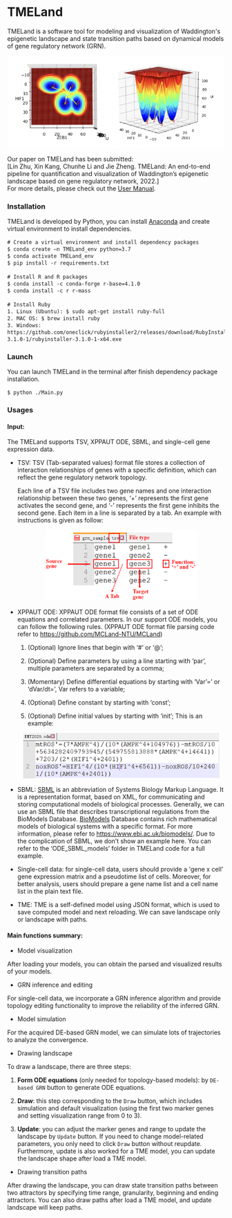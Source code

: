 # TMELand
TMELand is a software tool for modeling and visualization of Waddington's epigenetic landscape and state transition paths based on dynamical models of gene regulatory network (GRN).

<p align="center">
<img src="./resource/landscape.png" style="zoom:60%;" />
</p>

Our paper on TMELand has been submitted:  
[Lin Zhu, Xin Kang, Chunhe Li and Jie Zheng. TMELand: An end-to-end pipeline for quantification and visualization of Waddington’s epigenetic landscape based on gene regulatory network, 2022.]    
For more details, please check out the [User Manual](https://github.com/JieZheng-ShanghaiTech/TMELand/blob/main/User%20Manual.pdf).




### Installation
TMELand is developed by Python, you can install [Anaconda](https://docs.anaconda.com/anaconda/install/) and create virtual environment to install dependencies.

```
# Create a virtual environment and install dependency packages
$ conda create –n TMELand_env python=3.7
$ conda activate TMELand_env
$ pip install -r requirements.txt

# Install R and R packages
$ conda install -c conda-forge r-base=4.1.0
$ conda install -c r r-mass

# Install Ruby
1. Linux (Ubuntu): $ sudo apt-get install ruby-full
2. MAC OS: $ brew install ruby
3. Windows: https://github.com/oneclick/rubyinstaller2/releases/download/RubyInstaller-3.1.0-1/rubyinstaller-3.1.0-1-x64.exe
```



### Launch

You can launch TMELand in the terminal after finish dependency package installation.

```
$ python ./Main.py
```



### Usages

#### Input: 
The TMELand supports TSV, XPPAUT ODE, SBML, and single-cell gene expression data.

* TSV: TSV (Tab-separated values) format file stores a collection of interaction relationships of genes with a specific definition, which can reflect the gene regulatory network topology. 

  Each line of a TSV file includes two gene names and one interaction relationship between these two genes, ‘+’ represents the first gene activates the second gene, and ‘-’ represents the first gene inhibits the second gene. Each item in a line is separated by a tab. An example with instructions is given as follow:

  <p align="center">
  <img src="./resource/tsv_example.png" style="zoom:70%;" />
  </p>
  
* XPPAUT ODE: XPPAUT ODE format file consists of a set of ODE equations and correlated parameters. In our support ODE models, you can follow the following rules. (XPPAUT ODE format file parsing code refer to https://github.com/MCLand-NTU/MCLand)

  1. (Optional) Ignore lines that begin with ‘#’ or ‘@’;

  2. (Optional) Define parameters by using a line starting with ‘par’, multiple parameters are separated by a comma;

  3. (Momentary) Define differential equations by starting with ‘Var’=’ or ‘dVar/dt=’, Var refers to a variable;

  4. (Optional) Define constant by starting with ‘const’;

  5. (Optional) Define initial values by starting with ‘init’;
     This is an example:

	<p align="center">
  <img src="./resource/ode_example.png" style="zoom:80%;" />
  </p>
  
* SBML: [SBML](https://en.wikipedia.org/wiki/SBML) is an abbreviation of Systems Biology Markup Language. It is a representation format, based on XML, for communicating and storing computational models of biological processes. Generally, we can use an SBML file that describes transcriptional regulations from the BioModels Database. [BioModels](https://pubmed.ncbi.nlm.nih.gov/16381960/) Database contains rich mathematical models of biological systems with a specific format. For more information, please refer to https://www.ebi.ac.uk/biomodels/.
  Due to the complication of SBML, we don’t show an example here. You can refer to the ‘ODE_SBML_models’ folder in TMELand code for a full example.

* Single-cell data: for single-cell data, users should provide a 'gene x cell' gene expression matrix and a pseudotime list of cells. Moreover, for better analysis, users should prepare a gene name list and a cell name list in the plain text file.
  
* TME: TME is a self-defined model using JSON format, which is used to save computed model and next reloading. We can save landscape only or landscape with paths.

#### Main functions summary:
* Model visualization

After loading your models, you can obtain the parsed and visualized results of your models.

- GRN inference and editing

For single-cell data, we incorporate a GRN inference algorithm and provide topology editing functionality to improve the reliability of the inferred GRN.

- Model simulation

For the acquired DE-based GRN model, we can simulate lots of trajectories to analyze the convergence.

* Drawing landscape

To draw a landscape, there are three steps:
1. **Form ODE equations** (only needed for topology-based models): by `DE-based GRN` button to generate ODE equations.

2. **Draw**: this step corresponding to the `Draw` button, which includes simulation and default visualization (using the first two marker genes and setting visualization range from 0 to 3).

3. **Update**: you can adjust the marker genes and range to update the landscape by `Update` button. If you need to change model-related parameters, you only need to click `Draw` button without reupdate. Furthermore, update is also worked for a TME model, you can update the landscape shape after load a TME model.

* Drawing transition paths

After drawing the landscape, you can draw state transition paths between two attractors by specifying time range, granularity, beginning and ending attractors. You can also draw paths after load a TME model, and update landscape will keep paths.
